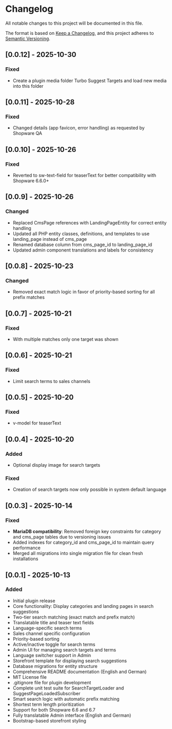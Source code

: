 # Changelog

All notable changes to this project will be documented in this file.

The format is based on [Keep a Changelog](https://keepachangelog.com/en/1.0.0/),
and this project adheres to [Semantic Versioning](https://semver.org/spec/v2.0.0.html).

## [0.0.12] - 2025-10-30

### Fixed
- Create a plugin media folder Turbo Suggest Targets and load new media into this folder

## [0.0.11] - 2025-10-28

### Fixed
- Changed details (app favicon, error handling) as requested by Shopware QA

## [0.0.10] - 2025-10-26

### Fixed
- Reverted to sw-text-field for teaserText for better compatibility with Shopware 6.6.0+

## [0.0.9] - 2025-10-26

### Changed
- Replaced CmsPage references with LandingPageEntity for correct entity handling
- Updated all PHP entity classes, definitions, and templates to use landing_page instead of cms_page
- Renamed database column from cms_page_id to landing_page_id
- Updated admin component translations and labels for consistency

## [0.0.8] - 2025-10-23

### Changed
- Removed exact match logic in favor of priority-based sorting for all prefix matches

## [0.0.7] - 2025-10-21

### Fixed
- With multiple matches only one target was shown

## [0.0.6] - 2025-10-21

### Fixed
- Limit search terms to sales channels

## [0.0.5] - 2025-10-20

### Fixed
- v-model for teaserText

## [0.0.4] - 2025-10-20

### Added
- Optional display image for search targets

### Fixed
- Creation of search targets now only possible in system default language

## [0.0.3] - 2025-10-14

### Fixed
- **MariaDB compatibility**: Removed foreign key constraints for category and cms_page tables due to versioning issues
- Added indexes for category_id and cms_page_id to maintain query performance
- Merged all migrations into single migration file for clean fresh installations

## [0.0.1] - 2025-10-13

### Added
- Initial plugin release
- Core functionality: Display categories and landing pages in search suggestions
- Two-tier search matching (exact match and prefix match)
- Translatable title and teaser text fields
- Language-specific search terms
- Sales channel specific configuration
- Priority-based sorting
- Active/inactive toggle for search terms
- Admin UI for managing search targets and terms
- Language switcher support in Admin
- Storefront template for displaying search suggestions
- Database migrations for entity structure
- Comprehensive README documentation (English and German)
- MIT License file
- .gitignore file for plugin development
- Complete unit test suite for SearchTargetLoader and SuggestPageLoadedSubscriber
- Smart search logic with automatic prefix matching
- Shortest term length prioritization
- Support for both Shopware 6.6 and 6.7
- Fully translatable Admin interface (English and German)
- Bootstrap-based storefront styling

